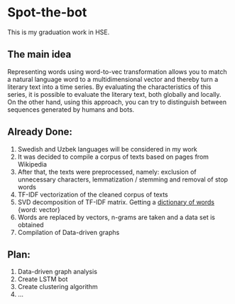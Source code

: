 # Spot-the-bot
This is my graduation work in HSE. 
## The main idea
Representing words using word-to-vec transformation allows you to match a natural language word to a multidimensional vector and thereby turn a literary text into a time series. By evaluating the characteristics of this series, it is possible to evaluate the literary text, both globally and locally. On the other hand, using this approach, you can try to distinguish between sequences generated by humans and bots.
## Already Done:
1. Swedish and Uzbek languages will be considered in my work
2. It was decided to compile a corpus of texts based on pages from Wikipedia
3. After that, the texts were preprocessed, namely: exclusion of unnecessary characters, lemmatization / stemming and removal of stop words
4. TF-IDF vectorization of the cleaned corpus of texts
5. SVD decomposition of TF-IDF matrix. Getting a [dictionary of words](https://drive.google.com/file/d/1gHR9wJ6eXoPBmU8NMJjtQCHuF0_tnLOn/view?usp=sharing) {word: vector}
6. Words are replaced by vectors, n-grams are taken and a data set is obtained
7. Compilation of Data-driven graphs
## Plan:
1. Data-driven graph analysis
2. Create LSTM bot
3. Create clustering algorithm
4. ...
